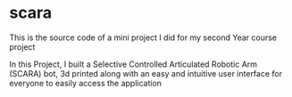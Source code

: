 # scara

This is the source code of a mini project I did for my second Year course project


In this Project, I built a Selective Controlled Articulated Robotic Arm (SCARA) bot, 3d printed along with an easy and intuitive user interface for everyone to easily access
the application
